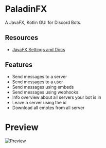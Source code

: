 # PaladinFX
A JavaFX, Kotlin GUI for Discord Bots.

## Resources
- [JavaFX Settings and Docs](https://openjfx.io/openjfx-docs/)

## Features
- Send messages to a server
- Send messages to a user
- Send messages using embeds
- Send messages using webhooks
- Info overview about all servers your bot is in
- Leave a server using the id
- Download all emotes from all server

# Preview
![Preview](https://cdn.discordapp.com/attachments/396964573007052800/578886572456411154/PaladinFX.gif)
